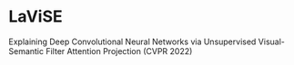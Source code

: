 # LaViSE
Explaining Deep Convolutional Neural Networks via Unsupervised Visual-Semantic Filter Attention Projection (CVPR 2022)
